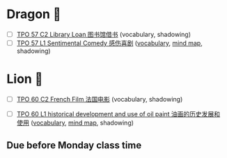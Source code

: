 
# Dragon 🐲
- [ ] [TPO 57 C2 Library Loan 图书馆借书](https://top.zhan.com/toefl/listen/review-2365-13.html?article_id=2365) (vocabulary, shadowing)
- [ ] [TPO 57 L1 Sentimental Comedy 感伤喜剧](https://top.zhan.com/toefl/listen/review-2363-13.html?article_id=2363) ([vocabulary](mindmap/tpo57_L1_Sentimental_Comedy.md), [mind map](mindmap/tpo57_L1_Sentimental_Comedy.md), shadowing)

# Lion 🦁️
- [ ] [TPO 60 C2 French Film 法国电影](https://top.zhan.com/toefl/listen/review-2543-13.html?article_id=2543) (vocabulary, shadowing)
- [ ] [TPO 60 L1 historical development and use of oil paint 油画的历史发展和使用](https://top.zhan.com/toefl/listen/review-2541-13.html?article_id=2541) ([vocabulary](mindmap/tpo60_L1_oil_paint.md), [mind map](main/mindmap/tpo60_L1_oil_paint.md), shadowing)


## Due before Monday class time
